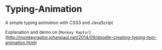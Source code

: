 # Typing-Animation
A simple typing animation with CSS3 and JavaScript

Explanation and demo on [`Monkey Raptor`] (http://monkeyraptor.johanpaul.net/2014/09/doodle-creating-typing-text-animation.html)
